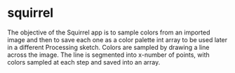 # squirrel
The objective of the Squirrel app is to sample colors from an imported image and then to save each one as a color palette int array to be used later in a different Processing sketch. Colors are sampled by drawing a line across the image. The line is segmented into x-number of points, with colors sampled at each step and saved into an array.
